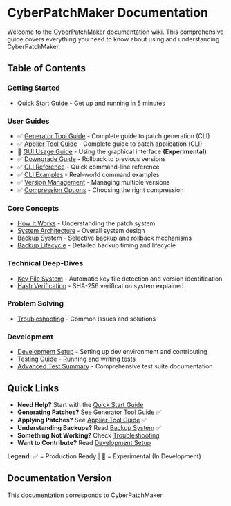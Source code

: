 # CyberPatchMaker Documentation

Welcome to the CyberPatchMaker documentation wiki. This comprehensive guide covers everything you need to know about using and understanding CyberPatchMaker.

## Table of Contents

### Getting Started
- [Quick Start Guide](quick-start.md) - Get up and running in 5 minutes

### User Guides
- ✅ [Generator Tool Guide](generator-guide.md) - Complete guide to patch generation (CLI)
- ✅ [Applier Tool Guide](applier-guide.md) - Complete guide to patch application (CLI)
- 🧪 [GUI Usage Guide](gui-usage.md) - Using the graphical interface **(Experimental)**
- ✅ [Downgrade Guide](downgrade-guide.md) - Rollback to previous versions
- ✅ [CLI Reference](cli-reference.md) - Quick command-line reference
- ✅ [CLI Examples](CLI-EXAMPLES.md) - Real-world command examples
- ✅ [Version Management](version-management.md) - Managing multiple versions
- ✅ [Compression Options](compression-guide.md) - Choosing the right compression

### Core Concepts
- [How It Works](how-it-works.md) - Understanding the patch system
- [System Architecture](architecture.md) - Overall system design
- [Backup System](backup-system.md) - Selective backup and rollback mechanisms
- [Backup Lifecycle](backup-lifecycle.md) - Detailed backup timing and lifecycle

### Technical Deep-Dives
- [Key File System](key-file-system.md) - Automatic key file detection and version identification
- [Hash Verification](hash-verification.md) - SHA-256 verification system explained

### Problem Solving
- [Troubleshooting](troubleshooting.md) - Common issues and solutions

### Development
- [Development Setup](development-setup.md) - Setting up dev environment and contributing
- [Testing Guide](testing-guide.md) - Running and writing tests
- [Advanced Test Summary](ADVANCED-TEST-SUMMARY.md) - Comprehensive test suite documentation

## Quick Links

- **Need Help?** Start with the [Quick Start Guide](quick-start.md)
- **Generating Patches?** See [Generator Tool Guide](generator-guide.md) ✅
- **Applying Patches?** See [Applier Tool Guide](applier-guide.md) ✅
- **Understanding Backups?** Read [Backup System](backup-system.md) ✅
- **Something Not Working?** Check [Troubleshooting](troubleshooting.md)
- **Want to Contribute?** Read [Development Setup](development-setup.md)

**Legend:** ✅ = Production Ready | 🧪 = Experimental (In Development)

## Documentation Version

This documentation corresponds to CyberPatchMaker